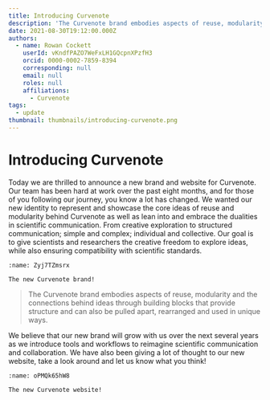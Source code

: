 ```yaml
---
title: Introducing Curvenote
description: 'The Curvenote brand embodies aspects of reuse, modularity and the connections behind ideas through building blocks that provide structure and can also be pulled apart, rearranged and used in unique ways.'
date: 2021-08-30T19:12:00.000Z
authors:
  - name: Rowan Cockett
    userId: vKndfPAZO7WeFxLH1GQcpnXPzfH3
    orcid: 0000-0002-7859-8394
    corresponding: null
    email: null
    roles: null
    affiliations:
      - Curvenote
tags:
  - update
thumbnail: thumbnails/introducing-curvenote.png
---
```


# Introducing Curvenote

Today we are thrilled to announce a new brand and website for Curvenote. Our team has been hard at work over the past eight months, and for those of you following our journey, you know a lot has changed. We wanted our new identity to represent and showcase the core ideas of reuse and modularity behind Curvenote as well as lean into and embrace the dualities in scientific communication. From creative exploration to structured communication; simple and complex; individual and collective. Our goal is to give scientists and researchers the creative freedom to explore ideas, while also ensuring compatibility with scientific standards.

```{figure} images/AVQ2dzLNloEd25Io8NbA-01DL7m3opLI6M2KnxC0T-v1.png
:name: Zyj7TZmsrx

The new Curvenote brand!
```

> The Curvenote brand embodies aspects of reuse, modularity and the connections behind ideas through building blocks that provide structure and can also be pulled apart, rearranged and used in unique ways.

We believe that our new brand will grow with us over the next several years as we introduce tools and workflows to reimagine scientific communication and collaboration. We have also been giving a lot of thought to our new website, take a look around and let us know what you think!

```{figure} images/AVQ2dzLNloEd25Io8NbA-YjyDLusgjH7jl7wOd5s3-v1.mp4
:name: oPMQk65hW8

The new Curvenote website!
```
